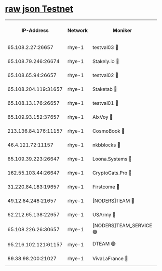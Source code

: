 
[raw json Testnet](https://rpc-check.quickt.stavr.tech/quickt/rpc-quickt-result.json)
=


<table><tr><th>IP-Address</th><th>Network</th><th>Moniker</th><th>Latest Block Height</th><th>Earliest Block Height</th><th>Catching Up</th><th>Tx Index</th><th>Voting Power</th><th>Scan Time</th></tr><tr><td>65.108.2.27:26657</td><td>rhye-1</td><td>testval03 🔴</td><td>3680974</td><td>1</td><td>False</td><td>on</td><td>5002050</td><td>2023-12-19T07:06:27.685859729UTC</td></tr><tr><td>65.108.79.246:26674</td><td>rhye-1</td><td>Stakely.io 🔴</td><td>3680975</td><td>1</td><td>False</td><td>on</td><td>10</td><td>2023-12-19T07:06:30.072779246UTC</td></tr><tr><td>65.108.65.94:26657</td><td>rhye-1</td><td>testval02 🔴</td><td>3680975</td><td>1</td><td>False</td><td>on</td><td>5002050</td><td>2023-12-19T07:06:30.772699268UTC</td></tr><tr><td>65.108.204.119:31657</td><td>rhye-1</td><td>Staketab 🔴</td><td>3680975</td><td>1</td><td>False</td><td>on</td><td>9900</td><td>2023-12-19T07:06:33.566170455UTC</td></tr><tr><td>65.108.13.176:26657</td><td>rhye-1</td><td>testval01 🔴</td><td>3680975</td><td>1</td><td>False</td><td>on</td><td>9582010</td><td>2023-12-19T07:06:34.233835689UTC</td></tr><tr><td>65.109.93.152:37657</td><td>rhye-1</td><td>AlxVoy 🔴</td><td>3680974</td><td>433101</td><td>False</td><td>on</td><td>92921</td><td>2023-12-19T07:06:24.547003931UTC</td></tr><tr><td>213.136.84.176:11157</td><td>rhye-1</td><td>CosmoBook 🔴</td><td>3680980</td><td>1674001</td><td>False</td><td>off</td><td>1528057</td><td>2023-12-19T07:07:01.666074540UTC</td></tr><tr><td>46.4.121.72:11157</td><td>rhye-1</td><td>nkbblocks 🔴</td><td>3680972</td><td>1781001</td><td>False</td><td>on</td><td>81901</td><td>2023-12-19T07:06:17.593804981UTC</td></tr><tr><td>65.109.39.223:26647</td><td>rhye-1</td><td>Loona.Systems 🔴</td><td>3680975</td><td>3287001</td><td>False</td><td>off</td><td>9949</td><td>2023-12-19T07:06:33.237900910UTC</td></tr><tr><td>162.55.103.44:26647</td><td>rhye-1</td><td>CryptoCats.Pro 🔴</td><td>3680981</td><td>3287001</td><td>False</td><td>off</td><td>9999</td><td>2023-12-19T07:07:06.413394947UTC</td></tr><tr><td>31.220.84.183:19657</td><td>rhye-1</td><td>Firstcome 🔴</td><td>3680974</td><td>3395933</td><td>False</td><td>off</td><td>732206</td><td>2023-12-19T07:06:27.290601013UTC</td></tr><tr><td>49.12.84.248:21657</td><td>rhye-1</td><td>[NODERS]TEAM 🔴</td><td>3680981</td><td>3550632</td><td>False</td><td>on</td><td>59990</td><td>2023-12-19T07:07:03.988572739UTC</td></tr><tr><td>62.212.65.138:22657</td><td>rhye-1</td><td>USArmy 🔴</td><td>3680974</td><td>3621001</td><td>False</td><td>on</td><td>7920</td><td>2023-12-19T07:06:26.911270001UTC</td></tr><tr><td>65.108.226.26:30657</td><td>rhye-1</td><td>[NODERS]TEAM_SERVICE 🟢</td><td>3680975</td><td>3654001</td><td>False</td><td>on</td><td>0</td><td>2023-12-19T07:06:33.899817600UTC</td></tr><tr><td>95.216.102.121:61157</td><td>rhye-1</td><td>DTEAM 🟢</td><td>3680975</td><td>3667401</td><td>False</td><td>on</td><td>0</td><td>2023-12-19T07:06:30.401910588UTC</td></tr><tr><td>89.38.98.200:21027</td><td>rhye-1</td><td>VivaLaFrance 🔴</td><td>3680973</td><td>3676501</td><td>False</td><td>off</td><td>10000</td><td>2023-12-19T07:06:22.061982856UTC</td></tr></table>